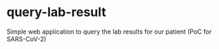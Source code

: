 # query-lab-result
Simple web application to query the lab results for our patient (PoC for SARS-CoV-2)
